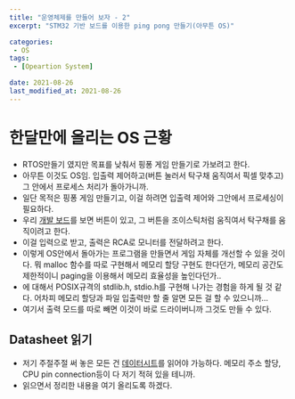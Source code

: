 ```yaml
---
title: "운영체제를 만들어 보자 - 2"
excerpt: "STM32 기반 보드를 이용한 ping pong 만들기(아무튼 OS)"

categories:
 - OS
tags:
 - [Opeartion System]

date: 2021-08-26
last_modified_at: 2021-08-26
---
```

# 한달만에 올리는 OS 근황
- RTOS만들기 였지만 목표를 낮춰서 핑퐁 게임 만들기로 가보려고 한다.
- 아무튼 이것도 OS임. 입출력 제어하고(버튼 눌러서 탁구채 움직여서 픽셀 맞추고)
  그 안에서 프로세스 처리가 돌아가니까.
- 일단 목적은 핑퐁 게임 만들기고, 이걸 하려면 입출력 제어와 그안에서 프로세싱이 필요하다.
- 우리 [개발 보드](https://www.st.com/en/evaluation-tools/nucleo-f103rb.html)를 보면 버튼이 있고, 그 버튼을 조이스틱처럼 움직여서 탁구채를 움직이려고 한다.
- 이걸 입력으로 받고, 출력은 RCA로 모니터를 전달하려고 한다.
- 이렇게 OS안에서 돌아가는 프로그램을 만들면서 게임 자체를 개선할 수 있을 것이다. 뭐 malloc 함수를 따로 구현해서 메모리 할당 구현도 한다던가, 메모리 공간도 제한적이니 paging을 이용해서 메모리 효율성을 높인다던가..
- 에 대해서 POSIX규격의 stdlib.h, stdio.h를 구현해 나가는 경험을 하게 될 것 같다. 어차피 메모리 할당과 파일 입출력만 할 줄 알면 모든 걸 할 수 있으니까...
- 여기서 출력 모드를 따로 빼면 이것이 바로 드라이버니까 그것도 만들 수 있다.

## Datasheet 읽기

- 저기 주절주절 써 놓은 모든 건 [데이터시트](https://www.st.com/resource/en/user_manual/um1724-stm32-nucleo64-boards-mb1136-stmicroelectronics.pdf)를 읽어야 가능하다. 메모리 주소 할당, CPU pin connection등이 다 저기 적혀 있을 테니까.
- 읽으면서 정리한 내용을 여기 올리도록 하겠다.

